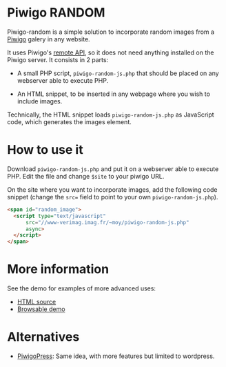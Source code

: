 Piwigo RANDOM
=============

Piwigo-random is a simple solution to incorporate random images from a
[Piwigo](http://piwigo.org/) galery in any website.

It uses Piwigo's [remote API](http://piwigo.org/demo/tools/ws.htm), so
it does not need anything installed on the Piwigo server. It consists
in 2 parts:

* A small PHP script, `piwigo-random-js.php` that should be placed on
  any webserver able to execute PHP.

* An HTML snippet, to be inserted in any webpage where you wish to
  include images.

Technically, the HTML snippet loads `piwigo-random-js.php` as
JavaScript code, which generates the images element.

How to use it
=============

Download `piwigo-random-js.php` and put it on a webserver able to
execute PHP. Edit the file and change `$site` to your piwigo URL.

On the site where you want to incorporate images, add the following code snippet (change the `src=` field to point to your own `piwigo-random-js.php`).

```html
<span id="random_image">
  <script type="text/javascript"
	  src="//www-verimag.imag.fr/~moy/piwigo-random-js.php"
	  async>
  </script>
</span>
```

More information
================

See the demo for examples of more advanced uses:

* [HTML source](piwigo-random-demo.html)
* [Browsable demo](http://www-verimag.imag.fr/~moy/piwigo-random/piwigo-random-demo.html)

Alternatives
============

* [PiwigoPress](https://wordpress.org/plugins/piwigopress/): Same
  idea, with more features but limited to wordpress.


